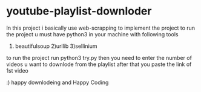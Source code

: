 # youtube-playlist-downloder
In this project i basically use web-scrapping to implement the project 
to run the project u must have python3 in your machine with following tools
 1) beautifulsoup
 2)urllib
 3)sellinium 
 
to run the project run python3 try.py
then you need to enter the number of videos u want to downlode from the playlist 
after that you paste the link of 1st video 

:) happy downlodeing and Happy Coding
 
